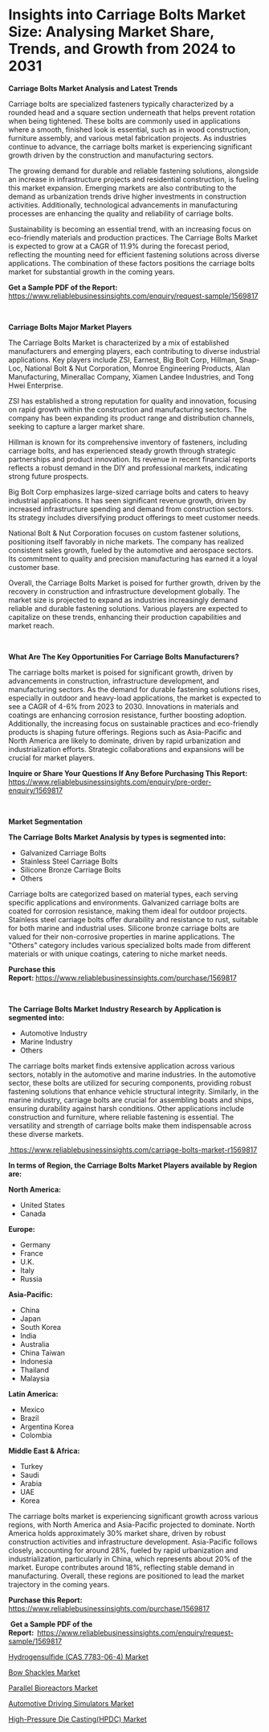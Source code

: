<p><h1>Insights into Carriage Bolts Market Size: Analysing Market Share, Trends, and Growth from 2024 to 2031</h1></p><p><strong>Carriage Bolts Market Analysis and Latest Trends</strong></p>
<p><p>Carriage bolts are specialized fasteners typically characterized by a rounded head and a square section underneath that helps prevent rotation when being tightened. These bolts are commonly used in applications where a smooth, finished look is essential, such as in wood construction, furniture assembly, and various metal fabrication projects. As industries continue to advance, the carriage bolts market is experiencing significant growth driven by the construction and manufacturing sectors.</p><p>The growing demand for durable and reliable fastening solutions, alongside an increase in infrastructure projects and residential construction, is fueling this market expansion. Emerging markets are also contributing to the demand as urbanization trends drive higher investments in construction activities. Additionally, technological advancements in manufacturing processes are enhancing the quality and reliability of carriage bolts. </p><p>Sustainability is becoming an essential trend, with an increasing focus on eco-friendly materials and production practices. The Carriage Bolts Market is expected to grow at a CAGR of 11.9% during the forecast period, reflecting the mounting need for efficient fastening solutions across diverse applications. The combination of these factors positions the carriage bolts market for substantial growth in the coming years.</p></p>
<p><strong>Get a Sample PDF of the Report:&nbsp;</strong> <a href="https://www.reliablebusinessinsights.com/enquiry/request-sample/1569817?utm_campaign=1605&utm_medium=2&utm_source=Github&utm_content=ia&utm_term=14102024&utm_id=carriage-bolts">https://www.reliablebusinessinsights.com/enquiry/request-sample/1569817</a></p>
<p>&nbsp;</p>
<p><strong>Carriage Bolts Major Market Players</strong></p>
<p><p>The Carriage Bolts Market is characterized by a mix of established manufacturers and emerging players, each contributing to diverse industrial applications. Key players include ZSI, Earnest, Big Bolt Corp, Hillman, Snap-Loc, National Bolt & Nut Corporation, Monroe Engineering Products, Alan Manufacturing, Minerallac Company, Xiamen Landee Industries, and Tong Hwei Enterprise.</p><p>ZSI has established a strong reputation for quality and innovation, focusing on rapid growth within the construction and manufacturing sectors. The company has been expanding its product range and distribution channels, seeking to capture a larger market share. </p><p>Hillman is known for its comprehensive inventory of fasteners, including carriage bolts, and has experienced steady growth through strategic partnerships and product innovation. Its revenue in recent financial reports reflects a robust demand in the DIY and professional markets, indicating strong future prospects.</p><p>Big Bolt Corp emphasizes large-sized carriage bolts and caters to heavy industrial applications. It has seen significant revenue growth, driven by increased infrastructure spending and demand from construction sectors. Its strategy includes diversifying product offerings to meet customer needs.</p><p>National Bolt & Nut Corporation focuses on custom fastener solutions, positioning itself favorably in niche markets. The company has realized consistent sales growth, fueled by the automotive and aerospace sectors. Its commitment to quality and precision manufacturing has earned it a loyal customer base.</p><p>Overall, the Carriage Bolts Market is poised for further growth, driven by the recovery in construction and infrastructure development globally. The market size is projected to expand as industries increasingly demand reliable and durable fastening solutions. Various players are expected to capitalize on these trends, enhancing their production capabilities and market reach.</p></p>
<p>&nbsp;</p>
<p><strong>What Are The Key Opportunities For Carriage Bolts Manufacturers?</strong></p>
<p><p>The carriage bolts market is poised for significant growth, driven by advancements in construction, infrastructure development, and manufacturing sectors. As the demand for durable fastening solutions rises, especially in outdoor and heavy-load applications, the market is expected to see a CAGR of 4-6% from 2023 to 2030. Innovations in materials and coatings are enhancing corrosion resistance, further boosting adoption. Additionally, the increasing focus on sustainable practices and eco-friendly products is shaping future offerings. Regions such as Asia-Pacific and North America are likely to dominate, driven by rapid urbanization and industrialization efforts. Strategic collaborations and expansions will be crucial for market players.</p></p>
<p><strong>Inquire or Share Your Questions If Any Before Purchasing This Report:</strong> <a href="https://www.reliablebusinessinsights.com/enquiry/pre-order-enquiry/1569817?utm_campaign=1605&utm_medium=2&utm_source=Github&utm_content=ia&utm_term=14102024&utm_id=carriage-bolts">https://www.reliablebusinessinsights.com/enquiry/pre-order-enquiry/1569817</a></p>
<p>&nbsp;</p>
<p><strong>Market Segmentation</strong></p>
<p><strong>The Carriage Bolts Market Analysis by types is segmented into:</strong></p>
<p><ul><li>Galvanized Carriage Bolts</li><li>Stainless Steel Carriage Bolts</li><li>Silicone Bronze Carriage Bolts</li><li>Others</li></ul></p>
<p><p>Carriage bolts are categorized based on material types, each serving specific applications and environments. Galvanized carriage bolts are coated for corrosion resistance, making them ideal for outdoor projects. Stainless steel carriage bolts offer durability and resistance to rust, suitable for both marine and industrial uses. Silicone bronze carriage bolts are valued for their non-corrosive properties in marine applications. The "Others" category includes various specialized bolts made from different materials or with unique coatings, catering to niche market needs.</p></p>
<p><strong>Purchase this Report:&nbsp;</strong><a href="https://www.reliablebusinessinsights.com/purchase/1569817?utm_campaign=1605&utm_medium=2&utm_source=Github&utm_content=ia&utm_term=14102024&utm_id=carriage-bolts">https://www.reliablebusinessinsights.com/purchase/1569817</a></p>
<p>&nbsp;</p>
<p><strong>The Carriage Bolts Market Industry Research by Application is segmented into:</strong></p>
<p><ul><li>Automotive Industry</li><li>Marine Industry</li><li>Others</li></ul></p>
<p><p>The carriage bolts market finds extensive application across various sectors, notably in the automotive and marine industries. In the automotive sector, these bolts are utilized for securing components, providing robust fastening solutions that enhance vehicle structural integrity. Similarly, in the marine industry, carriage bolts are crucial for assembling boats and ships, ensuring durability against harsh conditions. Other applications include construction and furniture, where reliable fastening is essential. The versatility and strength of carriage bolts make them indispensable across these diverse markets.</p></p>
<p><a href="https://www.reliablebusinessinsights.com/carriage-bolts-market-r1569817?utm_campaign=1605&utm_medium=2&utm_source=Github&utm_content=ia&utm_term=14102024&utm_id=carriage-bolts">&nbsp;https://www.reliablebusinessinsights.com/carriage-bolts-market-r1569817</a></p>
<p><strong>In terms of Region, the Carriage Bolts Market Players available by Region are:</strong></p>
<p>
    <p> <strong> North America: </strong>
        <ul>
            <li>United States</li>
            <li>Canada</li>
        </ul>
        </p> 
    <p> <strong> Europe: </strong>
        <ul>
            <li>Germany</li>
            <li>France</li>
            <li>U.K.</li>
            <li>Italy</li>
            <li>Russia</li>
        </ul>
        </p> 
    <p> <strong> Asia-Pacific: </strong>
        <ul>
            <li>China</li>
            <li>Japan</li>
            <li>South Korea</li>
            <li>India</li>
            <li>Australia</li>
            <li>China Taiwan</li>
            <li>Indonesia</li>
            <li>Thailand</li>
            <li>Malaysia</li>
        </ul>
        </p> 
    <p> <strong> Latin America: </strong>
        <ul>
            <li>Mexico</li>
            <li>Brazil</li>
            <li>Argentina Korea</li>
            <li>Colombia</li>
        </ul>
        </p> 
    <p> <strong> Middle East & Africa: </strong>
        <ul>
            <li>Turkey</li>
            <li>Saudi</li>
            <li>Arabia</li>
            <li>UAE</li>
            <li>Korea</li>
        </ul>
    </p>
    </p>
<p><p>The carriage bolts market is experiencing significant growth across various regions, with North America and Asia-Pacific projected to dominate. North America holds approximately 30% market share, driven by robust construction activities and infrastructure development. Asia-Pacific follows closely, accounting for around 28%, fueled by rapid urbanization and industrialization, particularly in China, which represents about 20% of the market. Europe contributes around 18%, reflecting stable demand in manufacturing. Overall, these regions are positioned to lead the market trajectory in the coming years.</p></p>
<p><strong>Purchase this Report: </strong><a href="https://www.reliablebusinessinsights.com/purchase/1569817?utm_campaign=1605&utm_medium=2&utm_source=Github&utm_content=ia&utm_term=14102024&utm_id=carriage-bolts">https://www.reliablebusinessinsights.com/purchase/1569817</a></p>
<p>&nbsp;<strong>Get a Sample PDF of the Report:&nbsp;&nbsp;</strong><a href="https://www.reliablebusinessinsights.com/enquiry/request-sample/1569817?utm_campaign=1605&utm_medium=2&utm_source=Github&utm_content=ia&utm_term=14102024&utm_id=carriage-bolts">https://www.reliablebusinessinsights.com/enquiry/request-sample/1569817</a></p>
<p><strong></strong></p>
<p><p><a href="https://www.linkedin.com/pulse/consumer-behavior-shifts-hydrogensulfide-cas-7783-06-4-27fye?trk=public_post_embed_feed-article-content&utm_campaign=1605&utm_medium=2&utm_source=Github&utm_content=ia&utm_term=14102024&utm_id=carriage-bolts">Hydrogensulfide (CAS 7783-06-4) Market</a></p><p><a href="https://github.com/AshikRahman991/Market-Research-Report-List-1/blob/main/bow-shackles-market.md?utm_campaign=1605&utm_medium=2&utm_source=Github&utm_content=ia&utm_term=14102024&utm_id=carriage-bolts">Bow Shackles Market</a></p><p><a href="https://www.linkedin.com/pulse/parallel-bioreactors-market-emerging-trends-future-prospects-r5mdf?utm_campaign=1605&utm_medium=2&utm_source=Github&utm_content=ia&utm_term=14102024&utm_id=carriage-bolts">Parallel Bioreactors Market</a></p><p><a href="https://www.linkedin.com/pulse/automotive-driving-simulators-market-dynamics-application-ewpve?trk=public_post_embed_feed-article-content&utm_campaign=1605&utm_medium=2&utm_source=Github&utm_content=ia&utm_term=14102024&utm_id=carriage-bolts">Automotive Driving Simulators Market</a></p><p><a href="https://www.linkedin.com/pulse/global-high-pressure-die-castinghpdc-market-projected-kynpe?trk=public_post_embed_feed-article-content&utm_campaign=1605&utm_medium=2&utm_source=Github&utm_content=ia&utm_term=14102024&utm_id=carriage-bolts">High-Pressure Die Casting(HPDC) Market</a></p></p>